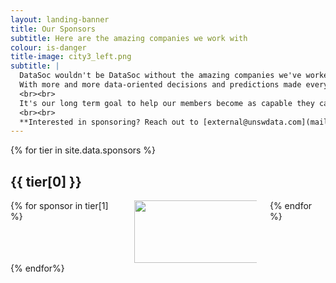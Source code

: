 ```yaml
---
layout: landing-banner
title: Our Sponsors
subtitle: Here are the amazing companies we work with
colour: is-danger
title-image: city3_left.png
subtitle: |
  DataSoc wouldn't be DataSoc without the amazing companies we've worked with throughout our journey as a society.
  With more and more data-oriented decisions and predictions made everyday, the demand for talented Data Science graduates is growing.
  <br><br>
  It's our long term goal to help our members become as capable they can be, and it wouldn't be possible without the continued support from industry.
  <br><br>
  **Interested in sponsoring? Reach out to [external@unswdata.com](mailto:external@unswdata.com)**
---
```


<style>

img {
    width:  200px;
    height: 100px;
    object-fit: scale-down;
}

.sponsor-figure-container {
    display: grid;
    /** flex-flow: row wrap;
    justify-content: space-around;**/
}

.sponsor-figure {
    /**flex: 0 1 28%;*//
    padding: 1.25rem 0.625rem;

    /* Displaying logo figures */
    display: grid;
    /**flex-direction: column;
    justify-content: center;**/
}

.sponsor_info {
    text-align: center;
}
</style>

<div class="hero-body">
  <!--Sponsors -->
  {% for tier in site.data.sponsors %}
    <div class="section">
        <div class="container">
        <div class="section-title-wrapper">
            <h2 class="title is-1 centered">{{ tier[0] }}</h2>
            <div class="columns is-vcentered sponsor-figure-container">
                {% for sponsor in tier[1] %}
                    <div class="column sponsor-figure">
                        <div class="sponsor_icon">
                            <a href="{{ sponsor.link }}" target="_blank">
                                <img src="{{ sponsor.icon }}">
                            </a>
                        </div>
                        <!-- <div class="sponsor_info">
                            {{ sponsor.description | newline_to_br}}
                        </div> -->
                    </div>
                {% endfor %}
            </div>
        </div>
        </div>
    </div>
  {% endfor%}
</div>
